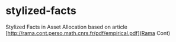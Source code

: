 # stylized-facts
Stylized Facts in Asset Allocation based on article [http://rama.cont.perso.math.cnrs.fr/pdf/empirical.pdf](Rama Cont)
